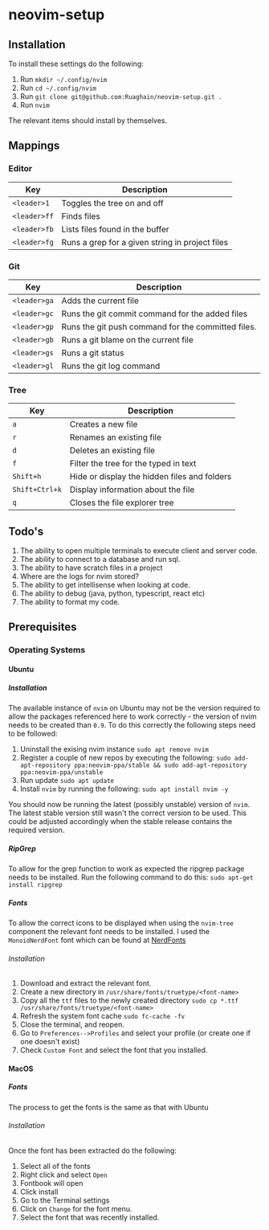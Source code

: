 # neovim-setup

## Installation

To install these settings do the following:

1. Run `mkdir ~/.config/nvim`
2. Run `cd ~/.config/nvim`
3. Run `git clone git@github.com:Ruaghain/neovim-setup.git .`
4. Run `nvim`

The relevant items should install by themselves.

## Mappings

### Editor

|Key| Description|
|--|--|
|`<leader>1` | Toggles the tree on and off |
|`<leader>ff` | Finds files |
|`<leader>fb` | Lists files found in the buffer |
|`<leader>fg` | Runs a grep for a given string in project files |

### Git

|Key| Description|
|--|--|
|`<leader>ga` | Adds the current file |
|`<leader>gc` | Runs the git commit command for the added files |
|`<leader>gp` | Runs the git push command for the committed files. |
|`<leader>gb` | Runs a git blame on the current file |
|`<leader>gs` | Runs a git status |
|`<leader>gl` | Runs the git log command |

### Tree

|Key| Description|
|--|--|
|`a`| Creates a new file |
|`r`| Renames an existing file |
|`d`| Deletes an existing file |
|`f`| Filter the tree for the typed in text |
|`Shift+h` | Hide or display the hidden files and folders |
|`Shift+Ctrl+k` | Display information about the file |
|`q` | Closes the file explorer tree |


## Todo's
1. The ability to open multiple terminals to execute client and server code.
2. The ability to connect to a database and run sql.
3. The ability to have scratch files in a project
4. Where are the logs for nvim stored?
5. The ability to get intellisense when looking at code.
6. The ability to debug (java, python, typescript, react etc)
7. The ability to format my code.

## Prerequisites

### Operating Systems

#### Ubuntu

##### Installation
The available instance of `nvim` on Ubuntu may not be the version required to allow the packages referenced here to work correctly - the version of nvim needs to be created than `0.9`. To do this correctly the following steps need to be followed:

1. Uninstall the exising nvim instance `sudo apt remove nvim`
2. Register a couple of new repos by executing the following: `sudo add-apt-repository ppa:neovim-ppa/stable && sudo add-apt-repository ppa:neovim-ppa/unstable`
3. Run update `sudo apt update`
4. Install `nvim` by running the following: `sudo apt install nvim -y`

You should now be running the latest (possibly unstable) version of `nvim`. The latest stable version still wasn't the correct version to be used. This could be adjusted accordingly when the stable release contains the required version.

##### RipGrep
To allow for the grep function to work as expected the ripgrep package needs to be installed. Run the following command to do this: `sudo apt-get install ripgrep`

##### Fonts
To allow the correct icons to be displayed when using the `nvim-tree` component the relevant font needs to be installed. I used the `MonoidNerdFont` font which can be found at [NerdFonts](https://www.nerdfonts.com/)

###### Installation
1. Download and extract the relevant font.
2. Create a new directory in `/usr/share/fonts/truetype/<font-name>`
3. Copy all the `ttf` files to the newly created directory `sudo cp *.ttf /usr/share/fonts/truetype/<font-name>`
4. Refresh the system font cache `sudo fc-cache -fv`
5. Close the terminal, and reopen.
6. Go to `Preferences-->Profiles` and select your profile (or create one if one doesn't exist)
7. Check `Custom Font` and select the font that you installed.

#### MacOS

##### Fonts

The process to get the fonts is the same as that with Ubuntu

###### Installation

Once the font has been extracted do the following:
1. Select all of the fonts
2. Right click and select `Open`
3. Fontbook will open
4. Click install
5. Go to the Terminal settings
6. Click on `Change` for the font menu.
7. Select the font that was recently installed.
